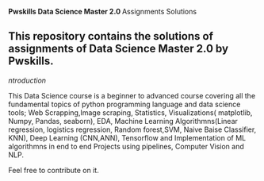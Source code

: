 <B>Pwskills Data Science Master 2.0 </B> Assignments Solutions

<h2>This repository contains the  solutions of assignments of Data Science Master 2.0 by Pwskills.</h2>

<I>ntroduction</I>

This Data Science course is a beginner to  advanced course covering all the fundamental topics of python programming language and data science tools; Web Scrapping,Image scraping, Statistics, Visualizations( matplotlib, Numpy, Pandas, seaborn), EDA, Machine Learning Algorithmns(Linear regression, logistics regression, Random forest,SVM, Naive Baise Classifier, KNN), Deep Learning (CNN,ANN), Tensorflow and Implementation of ML algorithmns in end to end Projects using pipelines, Computer Vision and NLP.




Feel free to contribute on it. 
